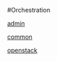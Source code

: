 #Orchestration

[admin](../orchestration/admin/admin.md)
[common](../orchestration/common/common.md)
[openstack](../orchestration/openstack/openstack.md)


